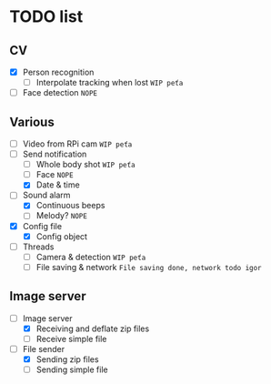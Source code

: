 # TODO list
## CV
* [x] Person recognition
    * [ ] Interpolate tracking when lost `WIP peťa`
* [ ] Face detection `NOPE`
## Various
* [ ] Video from RPi cam `WIP peťa`
* [ ] Send notification
    * [ ] Whole body shot `WIP peťa`
    * [ ] Face `NOPE`
    * [x] Date & time
* [ ] Sound alarm
    * [x] Continuous beeps
    * [ ] Melody? `NOPE`
* [x] Config file 
    * [x] Config object
* [ ] Threads
    * [ ] Camera & detection `WIP peťa`
    * [ ] File saving & network `File saving done, network todo igor`
## Image server
* [ ] Image server
    * [x] Receiving and deflate zip files
    * [ ] Receive simple file
* [ ] File sender
    * [x] Sending zip files
    * [ ] Sending simple file 

